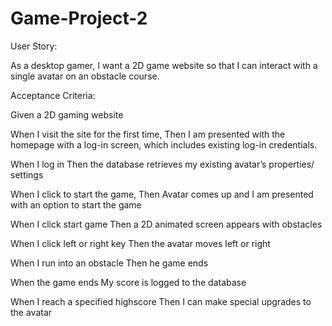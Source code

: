 # Game-Project-2
User Story:

As a desktop gamer, I want a 2D game website so that I can interact with a single avatar on an obstacle course. 

Acceptance Criteria:

Given a 2D gaming website

When I visit the site for the first time,
Then I am presented with the homepage with a log-in screen, which includes existing log-in credentials.

When I log in
Then the database retrieves my existing avatar’s properties/ settings

When I click to start the game,
Then Avatar comes up and I am presented with an option to start the game

When I click start game
Then a 2D animated screen appears with obstacles

When I click left or right key
Then the avatar moves left or right

When I run into an obstacle
Then he game ends

When the game ends
My score is logged to the database

When I reach a specified highscore 
Then I can make special upgrades to the avatar
